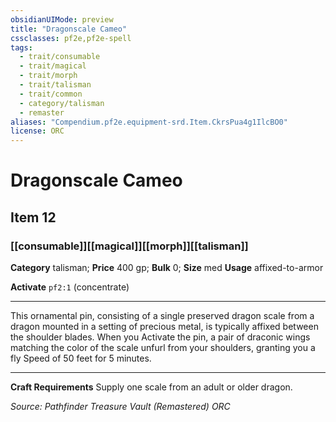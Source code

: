```yaml
---
obsidianUIMode: preview
title: "Dragonscale Cameo"
cssclasses: pf2e,pf2e-spell
tags:
  - trait/consumable
  - trait/magical
  - trait/morph
  - trait/talisman
  - trait/common
  - category/talisman
  - remaster
aliases: "Compendium.pf2e.equipment-srd.Item.CkrsPua4g1IlcBO0"
license: ORC
---
```

# Dragonscale Cameo
## Item 12
### [[consumable]][[magical]][[morph]][[talisman]]

**Category** talisman; 
**Price** 400 gp; 
**Bulk** 0; **Size** med
**Usage** affixed-to-armor

**Activate** `pf2:1` (concentrate)

* * *

This ornamental pin, consisting of a single preserved dragon scale from a dragon mounted in a setting of precious metal, is typically affixed between the shoulder blades. When you Activate the pin, a pair of draconic wings matching the color of the scale unfurl from your shoulders, granting you a fly Speed of 50 feet for 5 minutes.

* * *

**Craft Requirements** Supply one scale from an adult or older dragon.

*Source: Pathfinder Treasure Vault (Remastered)*
*ORC*